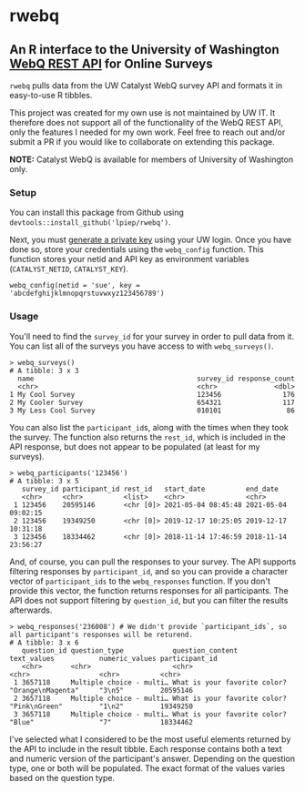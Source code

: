 # rwebq

## An R interface to the University of Washington [WebQ REST API](https://wiki.cac.washington.edu/display/aca/WebQ+REST+API) for Online Surveys

`rwebq` pulls data from the UW Catalyst WebQ survey API and formats it in easy-to-use R tibbles. 

This project was created for my own use is not maintained by UW IT. It therefore does not support all of the functionality of the WebQ REST API, only the features I needed for my own work. Feel free to reach out and/or submit a PR if you would like to collaborate on extending this package. 

**NOTE:** Catalyst WebQ is available for members of University of Washington only. 

### Setup

You can install this package from Github using `devtools::install_github('lpiep/rwebq')`.

Next, you must [generate a private key](https://catalyst.uw.edu/rest_user) using your UW login. Once you have done so, store your credentials using the `webq_config` function. This function stores your netid and API key as environment variables (`CATALYST_NETID`, `CATALYST_KEY`). 

```
webq_config(netid = 'sue', key = 'abcdefghijklmnopqrstuvwxyz123456789')
```

### Usage 

You'll need to find the `survey_id` for your survey in order to pull data from it. You can list all of the surveys you have access to with `webq_surveys()`. 

```
> webq_surveys()
# A tibble: 3 x 3
  name                                        survey_id response_count
  <chr>                                       <chr>              <dbl>
1 My Cool Survey                              123456               176
2 My Cooler Survey                            654321               117
3 My Less Cool Survey                         010101                86
```

You can also list the `participant_id`s, along with the times when they took the survey. The function also returns the `rest_id`, which is included in the API response, but does not appear to be populated (at least for my surveys). 

```
> webq_participants('123456')
# A tibble: 3 x 5
   survey_id participant_id rest_id   start_date          end_date           
   <chr>     <chr>          <list>    <chr>               <chr>              
 1 123456    20595146       <chr [0]> 2021-05-04 08:45:48 2021-05-04 09:02:15
 2 123456    19349250       <chr [0]> 2019-12-17 10:25:05 2019-12-17 10:31:18
 3 123456    18334462       <chr [0]> 2018-11-14 17:46:59 2018-11-14 23:56:27
```

And, of course, you can pull the responses to your survey. The API supports filtering responses by `participant_id`, and so you can provide a character vector of `participant_ids` to the `webq_responses` function. If you don't provide this vector, the function returns responses for all participants. The API does not support filtering by `question_id`, but you can filter the results afterwards. 

```
> webq_responses('236008') # We didn't provide `participant_ids`, so all participant's responses will be returend. 
# A tibble: 3 x 6
   question_id question_type            question_content             text_values           numeric_values participant_id
   <chr>       <chr>                    <chr>                        <chr>                 <chr>          <chr>         
 1 3657118     Multiple choice - multi… What is your favorite color? "Orange\nMagenta"     "3\n5"         20595146      
 2 3657118     Multiple choice - multi… What is your favorite color? "Pink\nGreen"         "1\n2"         19349250      
 3 3657118     Multiple choice - multi… What is your favorite color? "Blue"                "7"            18334462 
```

I've selected what I considered to be the most useful elements returned by the API to include in the result tibble. Each response contains both a text and numeric version of the participant's answer. Depending on the question type, one or both will be populated. The exact format of the values varies based on the question type. 
